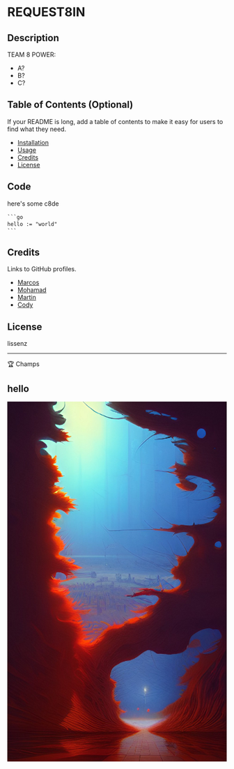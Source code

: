 # REQUEST8IN

## Description

TEAM 8 POWER:

- A?
- B?
- C?

## Table of Contents (Optional)

If your README is long, add a table of contents to make it easy for users to find what they need.

- [Installation](#installation)
- [Usage](#usage)
- [Credits](#credits)
- [License](#license)



## Code

here's some c8de

    ```go
    hello := "world"
    ```

## Credits

Links to GitHub profiles.
- [Marcos](https://github.com/Maru-ko)
- [Mohamad](https://github.com/melchanti)
- [Martin](https://github.com/martin-anderson-graham)
- [Cody](https://github.com/Code-yWilliams)

## License

lissenz

---

🏆 Champs

## hello

![badmath](https://github.com/Maru-ko/Request8in/blob/main/img/6.jpg)